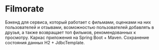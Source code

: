 # Filmorate
Бэкенд для сервиса, который работает с фильмами, оценками на них пользователей и отзывами, возможностью пользователей добавлять в друзья, а также возвращает топ фильмов, рекомендованных к просмотру. Каркас приложения на Spring Boot + Maven. Сохранение состояния данных H2 + JdbcTemplate.
